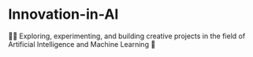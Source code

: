 # Innovation-in-AI
👩‍💻 Exploring, experimenting, and building creative projects in the field of Artificial Intelligence and Machine Learning 🤖
